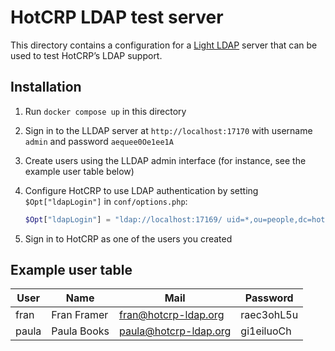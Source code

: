 HotCRP LDAP test server
=======================

This directory contains a configuration for a [Light
LDAP](https://github.com/lldap/lldap) server that can be used to test HotCRP’s
LDAP support.


Installation
------------

1. Run `docker compose up` in this directory

2. Sign in to the LLDAP server at `http://localhost:17170` with username
   `admin` and password `aequee0Oe1ee1A`

3. Create users using the LLDAP admin interface (for instance, see the example
   user table below)

4. Configure HotCRP to use LDAP authentication by setting `$Opt["ldapLogin"]`
   in `conf/options.php`:

   	```php
	$Opt["ldapLogin"] = "ldap://localhost:17169/ uid=*,ou=people,dc=hotcrp,dc=org";
	```

5. Sign in to HotCRP as one of the users you created


Example user table
------------------

| User     | Name         | Mail                   | Password       |
|----------|--------------|------------------------|----------------|
| fran     | Fran Framer  | fran@hotcrp-ldap.org   | raec3ohL5u     |
| paula    | Paula Books  | paula@hotcrp-ldap.org  | gi1eiluoCh     |

